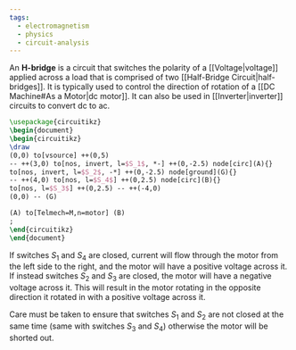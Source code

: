 ```yaml
---
tags:
  - electromagnetism
  - physics
  - circuit-analysis
---
```

An **H-bridge** is a circuit that switches the polarity of a [[Voltage|voltage]] applied across a load that is comprised of two [[Half-Bridge Circuit|half-bridges]]. It is typically used to control the direction of rotation of a [[DC Machine#As a Motor|dc motor]]. It can also be used in [[Inverter|inverter]] circuits to convert dc to ac. 
```tikz
\usepackage{circuitikz}
\begin{document}
\begin{circuitikz}
\draw
(0,0) to[vsource] ++(0,5)
-- ++(3,0) to[nos, invert, l=$S_1$, *-] ++(0,-2.5) node[circ](A){}
to[nos, invert, l=$S_2$, -*] ++(0,-2.5) node[ground](G){}
-- ++(4,0) to[nos, l=$S_4$] ++(0,2.5) node[circ](B){}
to[nos, l=$S_3$] ++(0,2.5) -- ++(-4,0)
(0,0) -- (G)

(A) to[Telmech=M,n=motor] (B)
;
\end{circuitikz}
\end{document}
```
If switches $S_{1}$ and $S_{4}$ are closed, current will flow through the motor from the left side to the right, and the motor will have a positive voltage across it. If instead switches $S_{2}$ and $S_{3}$ are closed, the motor will have a negative voltage across it. This will result in the motor rotating in the opposite direction it rotated in with a positive voltage across it. 

Care must be taken to ensure that switches $S_{1}$ and $S_{2}$ are not closed at the same time (same with switches $S_{3}$ and $S_{4}$) otherwise the motor will be shorted out.